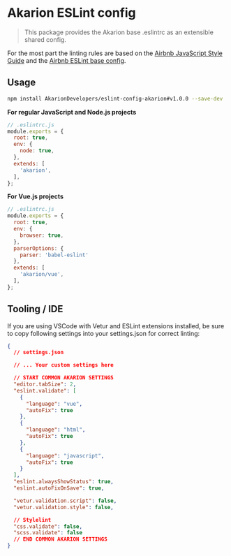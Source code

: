# Akarion ESLint config

> This package provides the Akarion base .eslintrc as an extensible shared config.

For the most part the linting rules are based on the [Airbnb JavaScript Style Guide](https://github.com/airbnb/javascript) and the [Airbnb ESLint base config](https://www.npmjs.com/package/eslint-config-airbnb-base).

## Usage

```bash
npm install AkarionDevelopers/eslint-config-akarion#v1.0.0 --save-dev
```

**For regular JavaScript and Node.js projects**

```js
// .eslintrc.js
module.exports = {
  root: true,
  env: {
    node: true,
  },
  extends: [
    'akarion',
  ],
};
```

**For Vue.js projects**

```js
// .eslintrc.js
module.exports = {
  root: true,
  env: {
    browser: true,
  },
  parserOptions: {
    parser: 'babel-eslint'
  },
  extends: [
    'akarion/vue',
  ],
};
```

## Tooling / IDE

If you are using VSCode with Vetur and ESLint extensions installed, be sure to copy following settings into your settings.json for correct linting:
```json
{
  // settings.json

  // ... Your custom settings here

  // START COMMON AKARION SETTINGS
  "editor.tabSize": 2,
  "eslint.validate": [
    {
      "language": "vue",
      "autoFix": true
    },
    {
      "language": "html",
      "autoFix": true
    },
    {
      "language": "javascript",
      "autoFix": true
    }
  ],
  "eslint.alwaysShowStatus": true,
  "eslint.autoFixOnSave": true,

  "vetur.validation.script": false,
  "vetur.validation.style": false,

  // Stylelint
  "css.validate": false,
  "scss.validate": false
  // END COMMON AKARION SETTINGS
}
```
